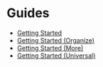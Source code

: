 # Guides

- [Getting Started](/docs/guides/1-GettingStarted.md)
- [Getting Started (Organize)](/docs/guides/2-GettingStartedOrganize.md)
- [Getting Started (More)](/docs/guides/3-GettingStartedMore.md)
- [Getting Started (Universal)](/docs/guides/4-GettingStartedUniversal.md)
